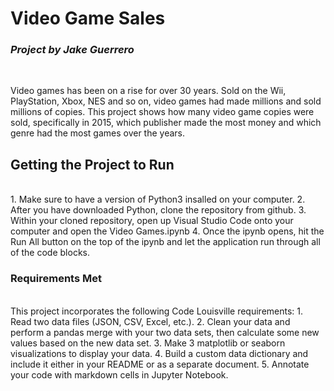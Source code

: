 # Video Game Sales
### *Project by Jake Guerrero*
<br/>

Video games has been on a rise for over 30 years. Sold on the Wii, PlayStation, Xbox, NES and so on, video games had made millions and sold millions of copies. This project shows how many video game copies were sold, specifically in 2015, which publisher made the most money and which genre had the most games over the years.
<br/>

## **Getting the Project to Run**
<br/>
1. Make sure to have a version of Python3 insalled on your computer.
2. After you have downloaded Python, clone the repository from github.
3. Within your cloned repository, open up Visual Studio Code onto your computer and open the Video Games.ipynb
4. Once the ipynb opens, hit the Run All button on the top of the ipynb and let the application run through all of the code blocks.
<br/>

### Requirements Met
<br/>
This project incorporates the following Code Louisville requirements:
1. Read two data files (JSON, CSV, Excel, etc.).
2. Clean your data and perform a pandas merge with your two data sets, then calculate some new values based on the new data set.
3. Make 3 matplotlib or seaborn visualizations to display your data.
4. Build a custom data dictionary and include it either in your README or as a separate document.
5. Annotate your code with markdown cells in Jupyter Notebook.

